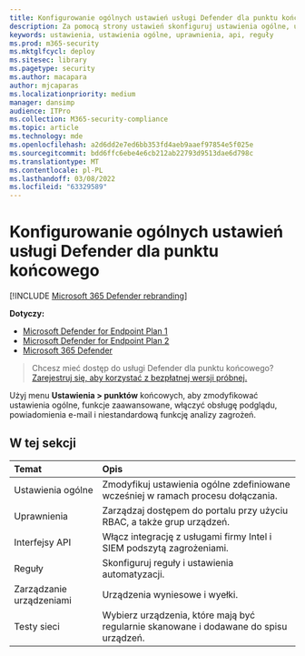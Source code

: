 ```yaml
---
title: Konfigurowanie ogólnych ustawień usługi Defender dla punktu końcowego
description: Za pomocą strony ustawień skonfiguruj ustawienia ogólne, uprawnienia, interfejsy API i reguły.
keywords: ustawienia, ustawienia ogólne, uprawnienia, api, reguły
ms.prod: m365-security
ms.mktglfcycl: deploy
ms.sitesec: library
ms.pagetype: security
ms.author: macapara
author: mjcaparas
ms.localizationpriority: medium
manager: dansimp
audience: ITPro
ms.collection: M365-security-compliance
ms.topic: article
ms.technology: mde
ms.openlocfilehash: a2d6dd2e7ed6bb353fd4aeb9aaef97854e5f025e
ms.sourcegitcommit: bdd6ffc6ebe4e6cb212ab22793d9513dae6d798c
ms.translationtype: MT
ms.contentlocale: pl-PL
ms.lasthandoff: 03/08/2022
ms.locfileid: "63329589"
---
```

# <a name="configure-general-defender-for-endpoint-settings"></a>Konfigurowanie ogólnych ustawień usługi Defender dla punktu końcowego

[!INCLUDE [Microsoft 365 Defender rebranding](../../includes/microsoft-defender.md)]

**Dotyczy:**
- [Microsoft Defender for Endpoint Plan 1](https://go.microsoft.com/fwlink/p/?linkid=2154037)
- [Microsoft Defender for Endpoint Plan 2](https://go.microsoft.com/fwlink/p/?linkid=2154037)
- [Microsoft 365 Defender](https://go.microsoft.com/fwlink/?linkid=2118804)

> Chcesz mieć dostęp do usługi Defender dla punktu końcowego? [Zarejestruj się, aby korzystać z bezpłatnej wersji próbnej.](https://signup.microsoft.com/create-account/signup?products=7f379fee-c4f9-4278-b0a1-e4c8c2fcdf7e&ru=https://aka.ms/MDEp2OpenTrial?ocid=docs-wdatp-prefsettings-abovefoldlink)

Użyj menu **Ustawienia > punktów** końcowych, aby zmodyfikować ustawienia ogólne, funkcje zaawansowane, włączyć obsługę podglądu, powiadomienia e-mail i niestandardową funkcję analizy zagrożeń.

## <a name="in-this-section"></a>W tej sekcji

Temat | Opis
:---|:---
Ustawienia ogólne | Zmodyfikuj ustawienia ogólne zdefiniowane wcześniej w ramach procesu dołączania.
Uprawnienia | Zarządzaj dostępem do portalu przy użyciu RBAC, a także grup urządzeń.
Interfejsy API | Włącz integrację z usługami firmy Intel i SIEM podszytą zagrożeniami.
Reguły | Skonfiguruj reguły i ustawienia automatyzacji.
Zarządzanie urządzeniami | Urządzenia wyniesowe i wyełki.
Testy sieci | Wybierz urządzenia, które mają być regularnie skanowane i dodawane do spisu urządzeń.
